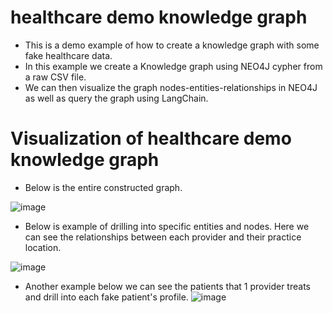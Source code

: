 # healthcare demo knowledge graph
* This is a demo example of how to create a knowledge graph with some fake healthcare data.
* In this example we create a Knowledge graph using NEO4J cypher from a raw CSV file.
* We can then visualize the graph nodes-entities-relationships in NEO4J as well as query the graph using LangChain.


# Visualization of healthcare demo knowledge graph
* Below is the entire constructed graph. 

![image](https://github.com/user-attachments/assets/c7b86a26-6886-4d4f-8eb8-57f6cbb8c5f2)




* Below is example of drilling into specific entities and nodes. Here we can see the relationships between each provider and their practice location.

![image](https://github.com/user-attachments/assets/335eacc3-c875-4011-af6a-0e972f44caaa)


* Another example below we can see the patients that 1 provider treats and drill into each fake patient's profile.
![image](https://github.com/user-attachments/assets/0934f1bb-2d95-4d68-ab41-eb390d994baf)

